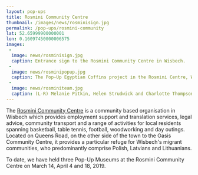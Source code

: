 ```yaml
---
layout: pop-ups
title: Rosmini Community Centre
thumbnail: /images/news/rosminisign.jpg
permalink: /pop-ups/rosmini-community
lat: 52.65999900000001
lon: 0.16097450000006575
images:
 -
  image: news/rosminisign.jpg
  caption: Entrance sign to the Rosmini Community Centre in Wisbech.
 -
  image: news/rosminipopup.jpg
  caption: The Pop-Up Egyptian Coffins project in the Rosmini Centre, Wisbech. 
 -
  image: news/rosminiteam.jpg
  caption: (L-R) Melanie Pitkin, Helen Strudwick and Charlotte Thompson at the Rosmini Centre in March.
---
```


The <a href="https://www.rosminicentrewisbech.org">Rosmini Community Centre</a> is a community based organisation in Wisbech which provides employment support and translation services, legal advice, community transport and a range of activities for local residents spanning basketball, table tennis, football, woodworking and day outings. Located on Queens Road, on the other side of the town to the Oasis Community Centre, it provides a particular refuge for Wisbech's migrant communities, who predominantly comprise Polish, Latvians and Lithuanians.

To date, we have held three Pop-Up Museums at the Rosmini Community Centre on March 14, April 4 and 18, 2019. 
